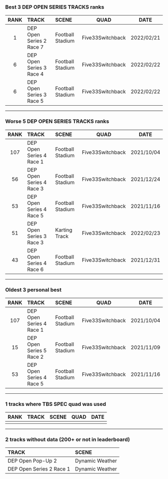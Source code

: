 ### Best 3 DEP OPEN SERIES TRACKS ranks
|RANK|TRACK|SCENE|QUAD|DATE|
|:---:|:---|:---|:---:|:---:|
|1|DEP Open Series 2 Race 7|Football Stadium|Five33Switchback|2022/02/21|
|6|DEP Open Series 3 Race 4|Football Stadium|Five33Switchback|2022/02/22|
|6|DEP Open Series 3 Race 5|Football Stadium|Five33Switchback|2022/02/22|
---
### Worse 5 DEP OPEN SERIES TRACKS ranks
|RANK|TRACK|SCENE|QUAD|DATE|
|:---:|:---|:---|:---:|:---:|
|107|DEP Open Series 4 Race 1|Football Stadium|Five33Switchback|2021/10/04|
|56|DEP Open Series 4 Race 3|Football Stadium|Five33Switchback|2021/12/24|
|53|DEP Open Series 4 Race 5|Football Stadium|Five33Switchback|2021/11/16|
|51|DEP Open Series 3 Race 3|Karting Track|Five33Switchback|2022/02/23|
|43|DEP Open Series 4 Race 6|Football Stadium|Five33Switchback|2021/12/31|
---
### Oldest 3 personal best
|RANK|TRACK|SCENE|QUAD|DATE|
|:---:|:---|:---|:---:|:---:|
|107|DEP Open Series 4 Race 1|Football Stadium|Five33Switchback|2021/10/04|
|15|DEP Open Series 5 Race 2|Football Stadium|Five33Switchback|2021/11/09|
|53|DEP Open Series 4 Race 5|Football Stadium|Five33Switchback|2021/11/16|
---
### 1 tracks where TBS SPEC quad was used
|RANK|TRACK|SCENE|QUAD|DATE|
|:---:|:---|:---|:---:|:---:|
||||||
---
### 2 tracks without data (200+ or not in leaderboard)
|TRACK|SCENE|
|:---|:---|
|DEP Open Pop-Up 2|Dynamic Weather|
|DEP Open Series 2 Race 1|Dynamic Weather|
